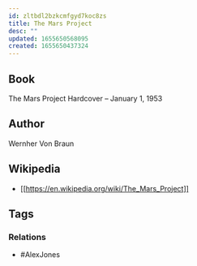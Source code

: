 ```yaml
---
id: zltbdl2bzkcmfgyd7koc8zs
title: The Mars Project
desc: ""
updated: 1655650568095
created: 1655650437324
---
```


## Book

The Mars Project Hardcover – January 1, 1953

## Author

Wernher Von Braun

## Wikipedia

- [[https://en.wikipedia.org/wiki/The_Mars_Project]]

## Tags

### Relations

- #AlexJones
